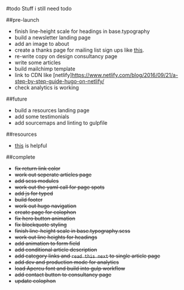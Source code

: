 #todo
Stuff i still need todo


##pre-launch
- finish line-height scale for headings in base.typography
- build a newsletter landing page
- add an image to about
- create a thanks page for mailing list sign ups like [this](https://pjrvs.com/thanks/).
- re-write copy on design consultancy page
- write some articles
- build mailchimp template
- link to CDN like [netlify]https://www.netlify.com/blog/2016/09/21/a-step-by-step-guide-hugo-on-netlify/
- check analytics is working

##future
- build a resources landing page
- add some testimonials
- add sourcemaps and linting to gulpfile


##resources
- [this](https://github.com/IvanChou/hugo-theme-vec) is helpful


##complete
- ~~fix return link color~~
- ~~work out seperate articles page~~
- ~~add scss modules~~
- ~~work out the yaml call for page spots~~
- ~~add js for typed~~
- ~~build footer~~
- ~~work out hugo navigation~~
- ~~create page for colophon~~
- ~~fix hero button animation~~
- ~~fix blockquote styling~~
- ~~finish line-height scale in base.typography.scss~~
- ~~work out line heights for headings~~
- ~~add animation to form field~~
- ~~add conditional article description~~
- ~~add category links and `read this next` to single article page~~
- ~~add dev and production mode for analytics~~
- ~~load Apercu font and build into gulp workflow~~
- ~~add contact button to consultancy page~~
- ~~update colophon~~

